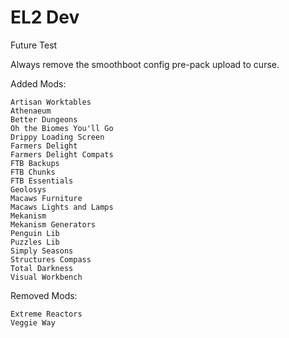# EL2 Dev
Future Test

Always remove the smoothboot config pre-pack upload to curse.

Added Mods:

	Artisan Worktables
	Athenaeum
	Better Dungeons
	Oh the Biomes You'll Go
	Drippy Loading Screen
	Farmers Delight
	Farmers Delight Compats
	FTB Backups
	FTB Chunks
	FTB Essentials
	Geolosys
	Macaws Furniture
	Macaws Lights and Lamps
	Mekanism
	Mekanism Generators
	Penguin Lib
	Puzzles Lib
	Simply Seasons
	Structures Compass
	Total Darkness
	Visual Workbench
	
Removed Mods:

	Extreme Reactors
	Veggie Way
